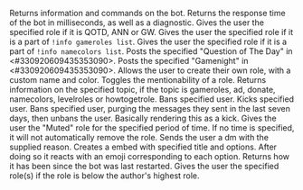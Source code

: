 Returns information and commands on the bot.
Returns the response time of the bot in milliseconds, as well as a diagnostic.
Gives the user the specified role if it is QOTD, ANN or GW.
Gives the user the specified role if it is a part of `!info gameroles list`.
Gives the user the specified role if it is a part of `!info namecolors list`.
Posts the specified "Question of The Day" in <#330920609435353090>.
Posts the specified "Gamenight" in <#330920609435353090>.
Allows the user to create their own role, with a custom name and color.
Toggles the mentionability of a role.
Returns information on the specified topic, if the topic is gameroles, ad, donate, namecolors, levelroles or howtogetrole.
Bans specified user.
Kicks specified user.
Bans specified user, purging the messages they sent in the last seven days, then unbans the user. Basically rendering this as a kick.
Gives the user the "Muted" role for the specified period of time. If no time is specified, it will not automatically remove the role.
Sends the user a dm with the supplied reason.
Creates a embed with specified title and options. After doing so it reacts with an emoji corresponding to each option.
Returns how it has been since the bot was last restarted.
Gives the user the specified role(s) if the role is below the author's highest role.
